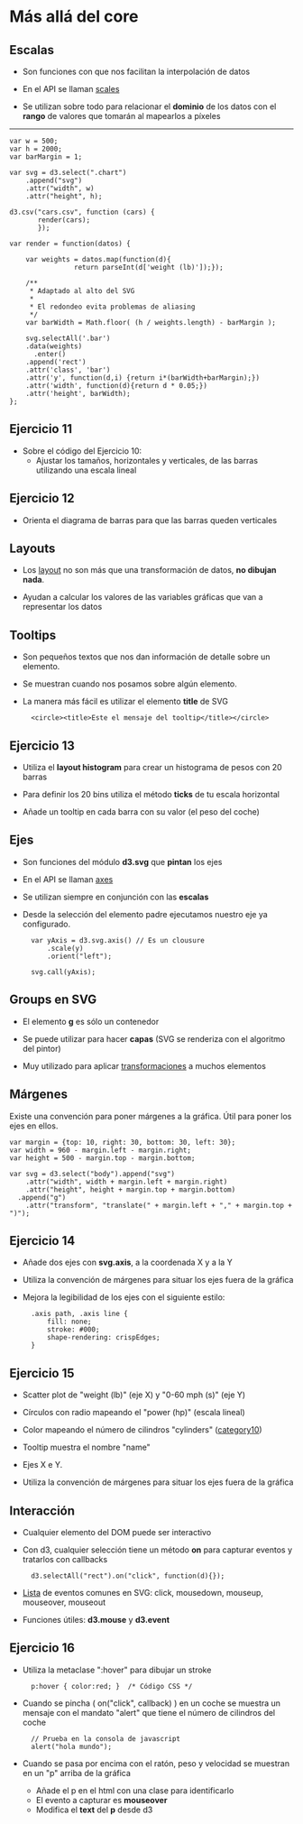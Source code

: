 # Más allá del core

## Escalas

* Son funciones con que nos facilitan la interpolación de datos

* En el API se llaman [scales](https://github.com/mbostock/d3/wiki/API-Reference#d3scale-scales)

* Se utilizan sobre todo para relacionar el **dominio** de los datos
  con el **rango** de valores que tomarán al mapearlos a píxeles

-------------------------------------------------------------------------------

	var w = 500;
	var h = 2000;
	var barMargin = 1;
	
	var svg = d3.select(".chart")
	    .append("svg")
	    .attr("width", w)
	    .attr("height", h);
	
	d3.csv("cars.csv", function (cars) {
		   render(cars);
	       });
		       
	var render = function(datos) {
	    
	    var weights = datos.map(function(d){
					return parseInt(d['weight (lb)']);});
	
	    /**
	     * Adaptado al alto del SVG
	     * 
	     * El redondeo evita problemas de aliasing
	     */
	    var barWidth = Math.floor( (h / weights.length) - barMargin );
	
	    svg.selectAll('.bar')
		.data(weights)
	      .enter()
		.append('rect')
		.attr('class', 'bar')
		.attr('y', function(d,i) {return i*(barWidth+barMargin);})
		.attr('width', function(d){return d * 0.05;})
		.attr('height', barWidth);
	};

## Ejercicio 11 ##

* Sobre el código del Ejercicio 10:
	* Ajustar los tamaños, horizontales y verticales, de las barras
      utilizando una escala lineal

## Ejercicio 12 ##

* Orienta el diagrama de barras para que las barras queden verticales


## Layouts ##

* Los [layout](https://github.com/mbostock/d3/wiki/Layouts) no son más que una transformación de datos, **no dibujan nada**.

* Ayudan a calcular los valores de las variables gráficas que van a
  representar los datos

## Tooltips ##

* Son pequeños textos que nos dan información de detalle sobre un elemento.

* Se muestran cuando nos posamos sobre algún elemento.

* La manera más fácil es utilizar el elemento **title** de SVG

		<circle><title>Este el mensaje del tooltip</title></circle>

## Ejercicio 13 ##

* Utiliza el **layout histogram** para crear un histograma de pesos con 20 barras

* Para definir los 20 bins utiliza el método **ticks** de tu escala horizontal

* Añade un tooltip en cada barra con su valor (el peso del coche)

## Ejes ##

* Son funciones del módulo **d3.svg** que **pintan** los ejes

* En el API se llaman [axes](https://github.com/mbostock/d3/wiki/SVG-Axes)

* Se utilizan siempre en conjunción con las **escalas**

* Desde la selección del elemento padre ejecutamos nuestro eje ya configurado.
		
		
		var yAxis = d3.svg.axis() // Es un clousure
			.scale(y)
			.orient("left");
			
		svg.call(yAxis);

## Groups en SVG ##

* El elemento **g** es sólo un contenedor

* Se puede utilizar para hacer **capas** (SVG se renderiza con el algoritmo del pintor)

* Muy utilizado para aplicar [transformaciones](http://tutorials.jenkov.com/svg/svg-transformation.html) a muchos elementos

## Márgenes ##

Existe una convención para poner márgenes a la gráfica. Útil para
poner los ejes en ellos.

	var margin = {top: 10, right: 30, bottom: 30, left: 30};
	var width = 960 - margin.left - margin.right;
	var height = 500 - margin.top - margin.bottom;

	var svg = d3.select("body").append("svg")
        .attr("width", width + margin.left + margin.right)
        .attr("height", height + margin.top + margin.bottom)
      .append("g")
        .attr("transform", "translate(" + margin.left + "," + margin.top + ")");

## Ejercicio 14 ##

* Añade dos ejes con **svg.axis**, a la coordenada X y a la Y
* Utiliza la convención de márgenes para situar los ejes fuera de la
gráfica
* Mejora la legibilidad de los ejes con el siguiente estilo:

		.axis path, .axis line {
			fill: none;
			stroke: #000;
			shape-rendering: crispEdges;
		}
	
## Ejercicio 15 ##

* Scatter plot de "weight (lb)" (eje X) y "0-60 mph (s)" (eje Y)

* Círculos con radio mapeando el "power (hp)" (escala lineal)
  
* Color mapeando el número de cilindros "cylinders" ([category10](https://github.com/mbostock/d3/wiki/Ordinal-Scales#category10))

* Tooltip muestra el nombre "name"

* Ejes X e Y.

* Utiliza la convención de márgenes para situar los ejes fuera de la
  gráfica

## Interacción ##

* Cualquier elemento del DOM puede ser interactivo

* Con d3, cualquier selección tiene un método **on** para capturar
eventos y tratarlos con callbacks

		d3.selectAll("rect").on("click", function(d){});

* [Lista](http://www.w3.org/TR/SVG11/interact.html) de eventos comunes en SVG: click, mousedown, mouseup, mouseover, mouseout

* Funciones útiles: **d3.mouse** y **d3.event**

## Ejercicio 16 ##

* Utiliza la metaclase ":hover" para dibujar un stroke

		p:hover { color:red; }  /* Código CSS */
 
* Cuando se pincha ( on("click", callback) ) en un coche se muestra un
  mensaje con el mandato "alert" que tiene el número de cilindros del
  coche

		// Prueba en la consola de javascript
		alert("hola mundo");

* Cuando se pasa por encima con el ratón, peso y velocidad se muestran en
  un "p" arriba de la gráfica

	* Añade el p en el html con una clase para identificarlo
	* El evento a capturar es **mouseover**
	* Modifica el **text** del **p** desde d3
  
